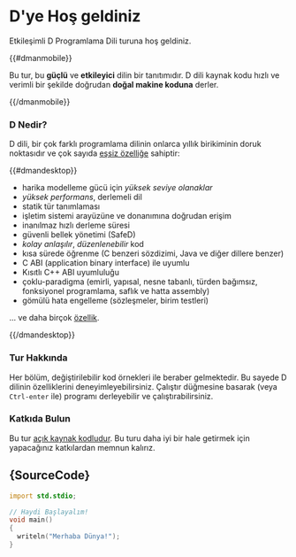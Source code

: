 # D'ye Hoş geldiniz

Etkileşimli D Programlama Dili turuna hoş geldiniz.

{{#dmanmobile}}

Bu tur, bu __güçlü__ ve __etkileyici__ dilin bir tanıtımıdır. D dili kaynak kodu hızlı ve verimli bir şekilde doğrudan __doğal makine koduna__ derler. 

{{/dmanmobile}}

### D Nedir?

D dili, bir çok farklı programlama dilinin onlarca yıllık birikiminin doruk noktasıdır ve çok sayıda [eşsiz özelliğe](http://dlang.org/overview.html) sahiptir:

{{#dmandesktop}}

- harika modelleme gücü için _yüksek seviye olanaklar_
- _yüksek performans_, derlemeli dil
- statik tür tanımlaması
- işletim sistemi arayüzüne ve donanımına doğrudan erişim
- inanılmaz hızlı derleme süresi
- güvenli bellek yönetimi (SafeD)
- _kolay anlaşılır_, _düzenlenebilir_ kod
- kısa sürede öğrenme (C benzeri sözdizimi, Java ve diğer dillere benzer)
- C ABI (application binary interface) ile uyumlu
- Kısıtlı C++ ABI uyumluluğu
- çoklu-paradigma (emirli, yapısal, nesne tabanlı, türden bağımsız, fonksiyonel programlama, saflık ve hatta assembly)
- gömülü hata engelleme (sözleşmeler, birim testleri)

... ve daha birçok [özellik](http://dlang.org/overview.html).

{{/dmandesktop}}

### Tur Hakkında

Her bölüm, değiştirilebilir kod örnekleri ile beraber gelmektedir. Bu sayede D dilinin özelliklerini deneyimleyebilirsiniz.
Çalıştır düğmesine basarak (veya `Ctrl-enter` ile) programı derleyebilir ve çalıştırabilirsiniz.

### Katkıda Bulun

Bu tur [açık kaynak kodludur](https://github.com/stonemaster/dlang-tour).
Bu turu daha iyi bir hale getirmek için yapacağınız katkılardan memnun kalırız.

## {SourceCode}

```d
import std.stdio;

// Haydi Başlayalım!
void main()
{
  writeln("Merhaba Dünya!");
}
```

